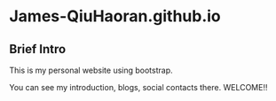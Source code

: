 # James-QiuHaoran.github.io

## Brief Intro
This is my personal website using bootstrap.

You can see my introduction, blogs, social contacts there. WELCOME!!
